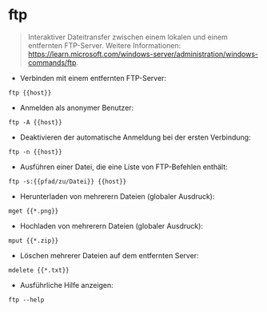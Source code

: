 # ftp

> Interaktiver Dateitransfer zwischen einem lokalen und einem entfernten FTP-Server.
> Weitere Informationen: <https://learn.microsoft.com/windows-server/administration/windows-commands/ftp>.

- Verbinden mit einem entfernten FTP-Server:

`ftp {{host}}`

- Anmelden als anonymer Benutzer:

`ftp -A {{host}}`

- Deaktivieren der automatische Anmeldung bei der ersten Verbindung:

`ftp -n {{host}}`

- Ausführen einer Datei, die eine Liste von FTP-Befehlen enthält:

`ftp -s:{{pfad/zu/Datei}} {{host}}`

- Herunterladen von mehrerern Dateien (globaler Ausdruck):

`mget {{*.png}}`

- Hochladen von mehrerern Dateien (globaler Ausdruck):

`mput {{*.zip}}`

- Löschen mehrerer Dateien auf dem entfernten Server:

`mdelete {{*.txt}}`

- Ausführliche Hilfe anzeigen:

`ftp --help`
